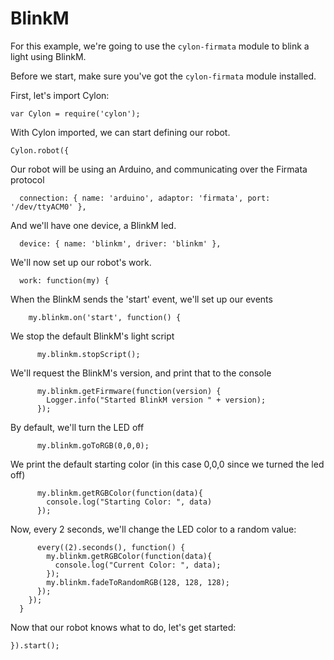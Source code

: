 # BlinkM

For this example, we're going to use the `cylon-firmata` module to blink a light
using BlinkM.

Before we start, make sure you've got the `cylon-firmata` module installed.

First, let's import Cylon:

    var Cylon = require('cylon');

With Cylon imported, we can start defining our robot.

    Cylon.robot({

Our robot will be using an Arduino, and communicating over the Firmata protocol

      connection: { name: 'arduino', adaptor: 'firmata', port: '/dev/ttyACM0' },

And we'll have one device, a BlinkM led.

      device: { name: 'blinkm', driver: 'blinkm' },

We'll now set up our robot's work.

      work: function(my) {

When the BlinkM sends the 'start' event, we'll set up our events

        my.blinkm.on('start', function() {

We stop the default BlinkM's light script

          my.blinkm.stopScript();

We'll request the BlinkM's version, and print that to the console

          my.blinkm.getFirmware(function(version) {
            Logger.info("Started BlinkM version " + version);
          });

By default, we'll turn the LED off

          my.blinkm.goToRGB(0,0,0);

We print the default starting color (in this case 0,0,0 since we turned the led off)

          my.blinkm.getRGBColor(function(data){
            console.log("Starting Color: ", data)
          });

Now, every 2 seconds, we'll change the LED color to a random value:

          every((2).seconds(), function() {
            my.blinkm.getRGBColor(function(data){
              console.log("Current Color: ", data);
            });
            my.blinkm.fadeToRandomRGB(128, 128, 128);
          });
        });
      }

Now that our robot knows what to do, let's get started:

    }).start();
